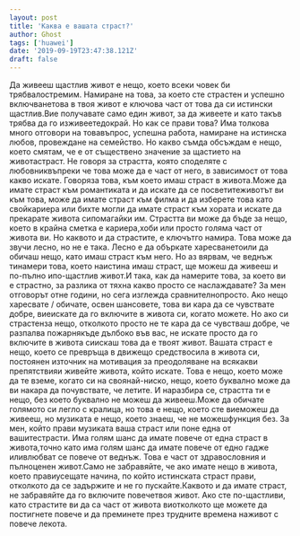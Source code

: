 ```yaml
---
layout: post
title: 'Каква е вашата страст?'
author: Ghost
tags: ['huawei']
date: '2019-09-19T23:47:38.121Z'
draft: false
---
```


Да живееш щастлив живот е нещо, което всеки човек би трябвалостремим. Намиране на това, за което сте страстен и успешно включванетова в твоя живот е ключова част от това да си истински щастлив.Вие получавате само един живот, за да живеете и като такъв трябва да го изживеетедокрай. Но как се прави това? Има толкова много отговори на товавъпрос, успешна работа, намиране на истинска любов, провеждане на семейство. Но какво съмда обсъждам е нещо, което смятам, че е от съществено значение за щастието на животастраст. Не говоря за страстта, която споделяте с любовниквъпреки че това може да е част от него, в зависимост от това какво искате. Говоряза това, към което имаш страст в живота.Може да имате страст към романтиката и да искате да се посветитеживотът ви към това, може да имате страст към филма и да изберете това като свойкариера или бихте могли да имате страст към хората и искате да прекарате живота сипомагайки им. Страстта ви може да бъде за нещо, което в крайна сметка е кариера,хоби или просто голяма част от живота ви. Но каквото и да страстите, е ключътго намира. Това може да звучи лесно, но не е така. Лесно е да объркате харесванетоили да обичаш нещо, като имаш страст към него. Но аз вярвам, че веднъж тинамери това, което наистина имаш страст, ще можеш да живееш и по-пълно ипо-щастлив живот.И така, как да намерите това, за което ви е страстно, за разлика от тяхна какво просто се наслаждавате? За мен отговорът отне години, но сега изглежда сравнителнопросто. Ако нещо харесвате / обичате, освен шансовете, това ви кара да се чувствате добре, виеискате да го включите в живота си, когато можете. Но ако си страстенза нещо, отколкото просто не те кара да се чувстваш добре, че разпалва пожарнякъде дълбоко във вас, не искате просто да го включите в живота сиискаш това да е твоят живот. Вашата страст е нещо, което се превръща в движещо средствосила в живота си, постоянен източник на мотивация за преодоляване на всякакви препятствияи живейте живота, който искате. Това е нещо, което може да те вземе, когато си на своянай-ниско, нещо, което буквално може да ви накара да почувствате, че летите. И наразбира се, страстта ти е нещо, без което буквално не можеш да живееш.Може да обичате голямото си легло с кралица, но това е нещо, което сте виеможеш да живееш, но музиката е нещо, което знаеш, че не можешфункция без. За мен, който прави музиката ваша страст или поне една от вашитестрасти. Има голям шанс да имате повече от една страст в живота,точно като има голям шанс да имате повече от едно гадже иливлюбват се повече от веднъж. Това е част от здравословния и пълноценен живот.Само не забравяйте, че ако имате нещо в живота, което правиусещате начина, по който истинската страст прави, отколкото да се задържите и не го пускайте.Каквото и да имате страст, не забравяйте да го включите повечетвоя живот. Ако сте по-щастливи, като страстите ви да са част от живота виотколкото ще можете да постигнете повече и да преминете през трудните времена наживот с повече лекота.
